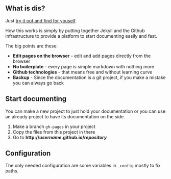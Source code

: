 ## What is dis?
Just [try it out and find for youself](http://pithikos.github.io/docummander).

How this works is simply by putting together Jekyll and the Github infrastructure to provide
a platform to start documenting easily and fast.

The big points are these:

  * **Edit pages on the browser** - edit and add pages directly from the browser
  * **No boilerplate** - every page is simple markdown with nothing more
  * **Github technologies** - that means free and without learning curve
  * **Backup** - Since the documentation is a git project, if you make a mistake you can always go back


## Start documenting

You can make a new project to just hold your documentation or you
can use an already project to have its documentation on the side.

  1. Make a branch `gh-pages` in your project
  2. Copy the files from this project in there
  3. Go to <b>http://*username*.github.io/*repository*</b>

## Configuration

The only needed configuration are some variables in `_config` mostly to fix paths.

